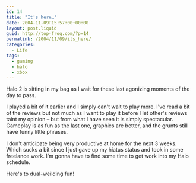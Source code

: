 ```yaml
---
id: 14
title: "It's here…"
date: 2004-11-09T15:57:00+00:00
layout: post.liquid
guid: http://top-frog.com/?p=14
permalink: /2004/11/09/its_here/
categories:
  - Life
tags:
  - gaming
  - halo
  - xbox
---
```

Halo 2 is sitting in my bag as I wait for these last agonizing moments of the day to pass.

I played a bit of it earlier and I simply can't wait to play more. I've read a bit of the reviews but not much as I want to play it before I let other's reviews taint my opinion – but from what I have seen it is simply spectacular. Gameplay is as fun as the last one, graphics are better, and the grunts still have funny little phrases.

I don't anticipate being very productive at home for the next 3 weeks. Which sucks a bit since I just gave up my hiatus status and took in some freelance work. I'm gonna have to find some time to get work into my Halo schedule.

Here's to dual-weilding fun!
